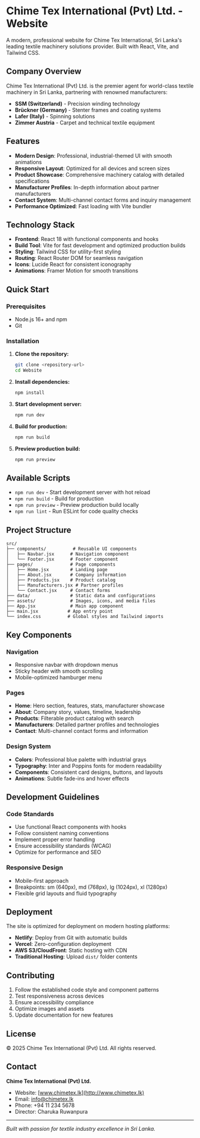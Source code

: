 # Chime Tex International (Pvt) Ltd. - Website

A modern, professional website for Chime Tex International, Sri Lanka's leading textile machinery solutions provider. Built with React, Vite, and Tailwind CSS.

## Company Overview

Chime Tex International (Pvt) Ltd. is the premier agent for world-class textile machinery in Sri Lanka, partnering with renowned manufacturers:

- **SSM (Switzerland)** - Precision winding technology
- **Brückner (Germany)** - Stenter frames and coating systems  
- **Lafer (Italy)** - Spinning solutions
- **Zimmer Austria** - Carpet and technical textile equipment

## Features

- **Modern Design**: Professional, industrial-themed UI with smooth animations
- **Responsive Layout**: Optimized for all devices and screen sizes
- **Product Showcase**: Comprehensive machinery catalog with detailed specifications
- **Manufacturer Profiles**: In-depth information about partner manufacturers
- **Contact System**: Multi-channel contact forms and inquiry management
- **Performance Optimized**: Fast loading with Vite bundler

## Technology Stack

- **Frontend**: React 18 with functional components and hooks
- **Build Tool**: Vite for fast development and optimized production builds
- **Styling**: Tailwind CSS for utility-first styling
- **Routing**: React Router DOM for seamless navigation
- **Icons**: Lucide React for consistent iconography
- **Animations**: Framer Motion for smooth transitions

## Quick Start

### Prerequisites
- Node.js 16+ and npm
- Git

### Installation

1. **Clone the repository:**
   ```bash
   git clone <repository-url>
   cd Website
   ```

2. **Install dependencies:**
   ```bash
   npm install
   ```

3. **Start development server:**
   ```bash
   npm run dev
   ```

4. **Build for production:**
   ```bash
   npm run build
   ```

5. **Preview production build:**
   ```bash
   npm run preview
   ```

## Available Scripts

- `npm run dev` - Start development server with hot reload
- `npm run build` - Build for production
- `npm run preview` - Preview production build locally
- `npm run lint` - Run ESLint for code quality checks

## Project Structure

```
src/
├── components/          # Reusable UI components
│   ├── Navbar.jsx      # Navigation component
│   └── Footer.jsx      # Footer component
├── pages/              # Page components
│   ├── Home.jsx        # Landing page
│   ├── About.jsx       # Company information
│   ├── Products.jsx    # Product catalog
│   ├── Manufacturers.jsx # Partner profiles
│   └── Contact.jsx     # Contact forms
├── data/               # Static data and configurations
├── assets/             # Images, icons, and media files
├── App.jsx             # Main app component
├── main.jsx           # App entry point
└── index.css          # Global styles and Tailwind imports
```

## Key Components

### Navigation
- Responsive navbar with dropdown menus
- Sticky header with smooth scrolling
- Mobile-optimized hamburger menu

### Pages
- **Home**: Hero section, features, stats, manufacturer showcase
- **About**: Company story, values, timeline, leadership
- **Products**: Filterable product catalog with search
- **Manufacturers**: Detailed partner profiles and technologies
- **Contact**: Multi-channel contact forms and information

### Design System
- **Colors**: Professional blue palette with industrial grays
- **Typography**: Inter and Poppins fonts for modern readability  
- **Components**: Consistent card designs, buttons, and layouts
- **Animations**: Subtle fade-ins and hover effects

## Development Guidelines

### Code Standards
- Use functional React components with hooks
- Follow consistent naming conventions
- Implement proper error handling
- Ensure accessibility standards (WCAG)
- Optimize for performance and SEO

### Responsive Design
- Mobile-first approach
- Breakpoints: sm (640px), md (768px), lg (1024px), xl (1280px)
- Flexible grid layouts and fluid typography

## Deployment

The site is optimized for deployment on modern hosting platforms:

- **Netlify**: Deploy from Git with automatic builds
- **Vercel**: Zero-configuration deployment
- **AWS S3/CloudFront**: Static hosting with CDN
- **Traditional Hosting**: Upload `dist/` folder contents

## Contributing

1. Follow the established code style and component patterns
2. Test responsiveness across devices
3. Ensure accessibility compliance
4. Optimize images and assets
5. Update documentation for new features

## License

© 2025 Chime Tex International (Pvt) Ltd. All rights reserved.

## Contact

**Chime Tex International (Pvt) Ltd.**
- Website: [www.chimetex.lk](http://www.chimetex.lk)
- Email: info@chimetex.lk
- Phone: +94 11 234 5678
- Director: Charuka Ruwanpura

---

*Built with passion for textile industry excellence in Sri Lanka.*
